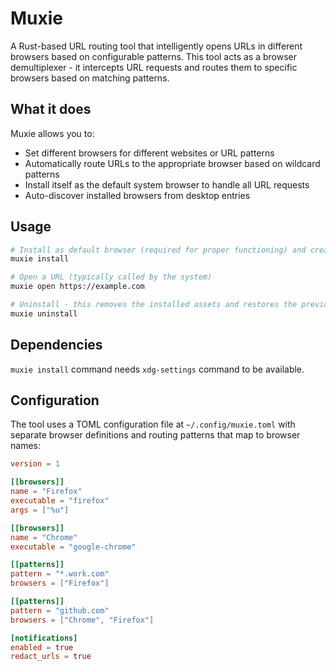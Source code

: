 # Muxie

A Rust-based URL routing tool that intelligently opens URLs in different browsers based on configurable patterns. This tool acts as a browser demultiplexer - it intercepts URL requests and routes them to specific browsers based on matching patterns.

## What it does

Muxie allows you to:
- Set different browsers for different websites or URL patterns
- Automatically route URLs to the appropriate browser based on wildcard patterns
- Install itself as the default system browser to handle all URL requests
- Auto-discover installed browsers from desktop entries

## Usage

```bash
# Install as default browser (required for proper functioning) and create basic configuration.
muxie install

# Open a URL (typically called by the system)
muxie open https://example.com

# Uninstall - this removes the installed assets and restores the previous default browser.
muxie uninstall
```

## Dependencies

`muxie install` command needs `xdg-settings` command to be available.

## Configuration

The tool uses a TOML configuration file at `~/.config/muxie.toml` with separate browser definitions and routing patterns that map to browser names:

```toml
version = 1

[[browsers]]
name = "Firefox"
executable = "firefox"
args = ["%u"]

[[browsers]]
name = "Chrome"
executable = "google-chrome"

[[patterns]]
pattern = "*.work.com"
browsers = ["Firefox"]

[[patterns]]
pattern = "github.com"
browsers = ["Chrome", "Firefox"]

[notifications]
enabled = true
redact_urls = true
```
